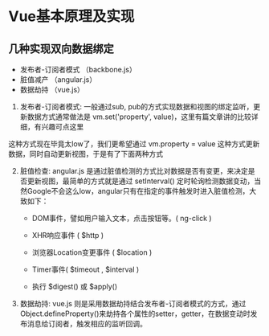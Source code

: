 # Vue基本原理及实现

## 几种实现双向数据绑定

* 发布者-订阅者模式 （backbone.js）
* 脏值减产 （angular.js）
* 数据劫持 （vue.js）

1. 发布者-订阅者模式: 一般通过sub, pub的方式实现数据和视图的绑定监听，更新数据方式通常做法是 vm.set('property', value)，这里有篇文章讲的比较详细，有兴趣可点这里

这种方式现在毕竟太low了，我们更希望通过 vm.property = value 这种方式更新数据，同时自动更新视图，于是有了下面两种方式

2. 脏值检查: angular.js 是通过脏值检测的方式比对数据是否有变更，来决定是否更新视图，最简单的方式就是通过 setInterval() 定时轮询检测数据变动，当然Google不会这么low，angular只有在指定的事件触发时进入脏值检测，大致如下：

    * DOM事件，譬如用户输入文本，点击按钮等。( ng-click )

    * XHR响应事件 ( $http )

    * 浏览器Location变更事件 ( $location )

    * Timer事件( $timeout , $interval )

    * 执行 $digest() 或 $apply()

3. 数据劫持: vue.js 则是采用数据劫持结合发布者-订阅者模式的方式，通过Object.defineProperty()来劫持各个属性的setter，getter，在数据变动时发布消息给订阅者，触发相应的监听回调。